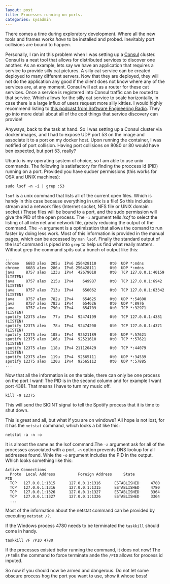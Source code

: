 ```yaml
---
layout: post
title: Processes running on ports.
categories: sysadmin
---
```


There comes a time during exploratory development.
Where all the new tools and frames works _have_ to be installed and probed.
Inevitably port collisions are bound to happen.

  
Personally, I ran int this problem when I was setting up a [Consul](http://www.consul.io) cluster.
Consul is a neat tool that allows for distributed services to discover one another. 
As an example, lets say we have an application that requires a service to provide silly cat pictures.
A silly cat service can be created deployed to many different servers. 
Now that they are deployed, they will not do the application any good if the client does not know where any of the services are, at any moment.
Consul will act as a router for these cat services. 
Once a service is registered into Consul traffic can be routed to that service.
Which allows for the silly cat service to scale horizontally, in case there is a large influx of users request more silly kitties.
I would highly recommend listing to [this podcast from Software Engineering Radio](http://www.se-radio.net/2016/08/se-radio-episode-264-james-phillips-on-service-discovery/).
They go into more detail about all of the cool things that service discovery can provide!

Anyways, back to the task at hand. 
So I was setting up a Consul cluster via docker images, and I had to expose UDP port 53 on the image and associate it to a port on my docker host.
Upon running the container, I was notified of port collision. 
Having port collisions on 8080 or 80 would have ben expected, but port 53, really?

Ubuntu is my operating system of choice, so I am able to use unix commands.
The following is satisfactory for finding the proccess id (PID) running on a port. 
Provided you have sudoer permissions (this works for OSX and UNIX machines):

    sudo lsof -n -i | grep :53

`lsof` is a unix command that lists all of the current open files.
Which is handy in this case because everything in unix is a file!
So this includes stream and a network files (Internet socket, NFS file or UNIX  domain  socket.)
These files will be bound to a port, and the sudo permission will give the PID of the open process. 
The `-i` argument tells _lsof_ to select the listing of all internet and network file, greaty reducing the output of the command.
The `-n` argument is a optimization that allows the comand to run faster by doing less work. 
Most of this information is provided in the manual pages, which can be accessed by `man lsof`.
Finally the standard output of the lsof command is piped into `grep` to help us find what really matters.
Without grep the command spits out a bunch of output like this:

    ...
    chrome   6683 alex  205u  IPv6 256428110      0t0  UDP *:mdns 
    chrome   6683 alex  286u  IPv6 256428111      0t0  UDP *:mdns 
    java     8757 alex  123u  IPv4  42679018      0t0  TCP 127.0.0.1:40159 (LISTEN)
    java     8757 alex  215u  IPv4    649987      0t0  TCP 127.0.0.1:6942 (LISTEN)
    java     8757 alex  713u  IPv4    650062      0t0  TCP 127.0.0.1:63342 (LISTEN)
    java     8757 alex  782u  IPv4    654625      0t0  UDP *:54600 
    java     8757 alex  783u  IPv4    654626      0t0  UDP *:8976 
    java     8757 alex  790u  IPv4    654709      0t0  TCP *:32971 (LISTEN)
    spotify 12375 alex   77u  IPv4  92474199      0t0  TCP 127.0.0.1:4381 (LISTEN)
    spotify 12375 alex   78u  IPv4  92474200      0t0  TCP 127.0.0.1:4371 (LISTEN)
    spotify 12375 alex  105u  IPv4  92521189      0t0  UDP *:57621 
    spotify 12375 alex  106u  IPv4  92521610      0t0  TCP *:57621 (LISTEN)
    spotify 12375 alex  118u  IPv4 211120429      0t0  TCP *:44079 (LISTEN)
    spotify 12375 alex  119u  IPv4  92565111      0t0  UDP *:34539 
    spotify 12375 alex  120u  IPv4  92565112      0t0  UDP *:57885 
    ...

Now that all the information is on the table, there can only be one process on the port I want!
The PID is in the second column and for example I want port 4381. 
That means I have to turn my music off.

    kill -9 12375
    
This will send the SIGINT signal to tell the Spotify process that it is time to shut down.

This is great and all, but what if you are on windows?
All hope is not lost, for it has the `netstat` command, which looks a bit like this:

    netstat -a -n -o
    
It is almost the same as the lsof command.The `-a` argument ask for all of the processes associated  with a port.
`-n` option prevents DNS lookup for all addresses found. 
Whie the `-o` argument includes the PID in the output.
Which looks something like this:

    Active Connections
      Proto  Local Address      	Foreign Address    	State       	PID
      TCP	127.0.0.1:1315     	127.0.0.1:1316     	ESTABLISHED 	4780
      TCP	127.0.0.1:1316     	127.0.0.1:1315     	ESTABLISHED 	4780
      TCP	127.0.0.1:1326     	127.0.0.1:1327     	ESTABLISHED 	3364
      TCP	127.0.0.1:1327     	127.0.0.1:1326     	ESTABLISHED 	3364
      ...

Most of the information about the netstat command can be provided by executing
`netstat /?`.

If the Windows process 4780 needs to be terminated the `taskkill` should come in handy.

    taskkill /F /PID 4780
    
If the processes existed befor running the command, it does not now!
The `/F` tells the command to force terminate ande the `/PID` allows for process id inputed.

So now if you should now be armed and dangerous. 
Do not let some obscure process hog the port you want to use, show it whose boss!